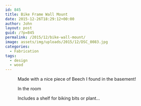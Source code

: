 ```yaml
---
id: 845
title: Bike Frame Wall Mount
date: 2015-12-26T18:29:12+00:00
author: John
layout: post
guid: /?p=845
permalink: /2015/12/bike-wall-mount/
image: assets/img/uploads/2015/12/DSC_0083.jpg
categories:
  - Fabrication
tags:
  - design
  - wood
---
```


<figure class='gallery-item'> 
<img src="/assets/img/uploads/2015/12/DSC_0076.jpg" class="attachment-medium size-medium" alt="" loading="lazy" aria-describedby="gallery-18-846" />
<figcaption class='wp-caption-text gallery-caption' id='gallery-18-846'> Made with a nice piece of Beech I found in the basement! </figcaption></figure><figure class='gallery-item'> 

<img src="/assets/img/uploads/2015/12/DSC_0085.jpg" class="attachment-medium size-medium" alt="" loading="lazy" aria-describedby="gallery-18-848" />
<figcaption class='wp-caption-text gallery-caption' id='gallery-18-848'> In the room </figcaption></figure><figure class='gallery-item'> 

<img src="/assets/img/uploads/2015/12/DSC_0083.jpg" class="attachment-medium size-medium" alt="" loading="lazy" aria-describedby="gallery-18-847" />
<figcaption class='wp-caption-text gallery-caption' id='gallery-18-847'> Includes a shelf for biking bits or plant&#8230; </figcaption></figure>
